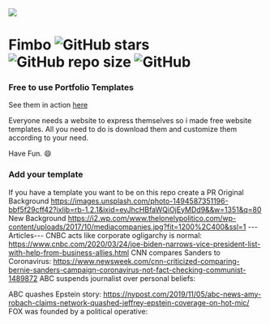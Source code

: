 <img src="https://raw.githubusercontent.com/imfunniee/imfunniee.github.io/master/fimbo/img/fimbo.png"/>

# Fimbo ![GitHub stars](https://img.shields.io/github/stars/imfunniee/fimbo.svg?style=social) ![GitHub repo size](https://img.shields.io/github/repo-size/imfunniee/fimbo.svg?style=popout-square) ![GitHub](https://img.shields.io/github/license/imfunniee/fimbo.svg?style=popout-square) 

### Free to use Portfolio Templates

See them in action [here](https://imfunniee.github.io/fimbo)

Everyone needs a website to express themselves so i made free website templates. All you need to do is download them and customize them according to your need.

Have Fun. 😄


### Add your template

If you have a template you want to be on this repo create a PR
Original Background
https://images.unsplash.com/photo-1494587351196-bbf5f29cff42?ixlib=rb-1.2.1&ixid=eyJhcHBfaWQiOjEyMDd9&&w=1351&q=80
New Background
https://i2.wp.com/www.thelonelypolitico.com/wp-content/uploads/2017/10/mediacompanies.jpg?fit=1200%2C400&ssl=1
---Articles---
CNBC acts like corporate ogligarchy is normal: 
https://www.cnbc.com/2020/03/24/joe-biden-narrows-vice-president-list-with-help-from-business-allies.html
CNN compares Sanders to Coronavirus:
https://www.newsweek.com/cnn-criticized-comparing-bernie-sanders-campaign-coronavirus-not-fact-checking-communist-1489872
ABC suspends journalist over personal beliefs:

ABC quashes Epstein story:
https://nypost.com/2019/11/05/abc-news-amy-robach-claims-network-quashed-jeffrey-epstein-coverage-on-hot-mic/ 
FOX was founded by a political operative:
